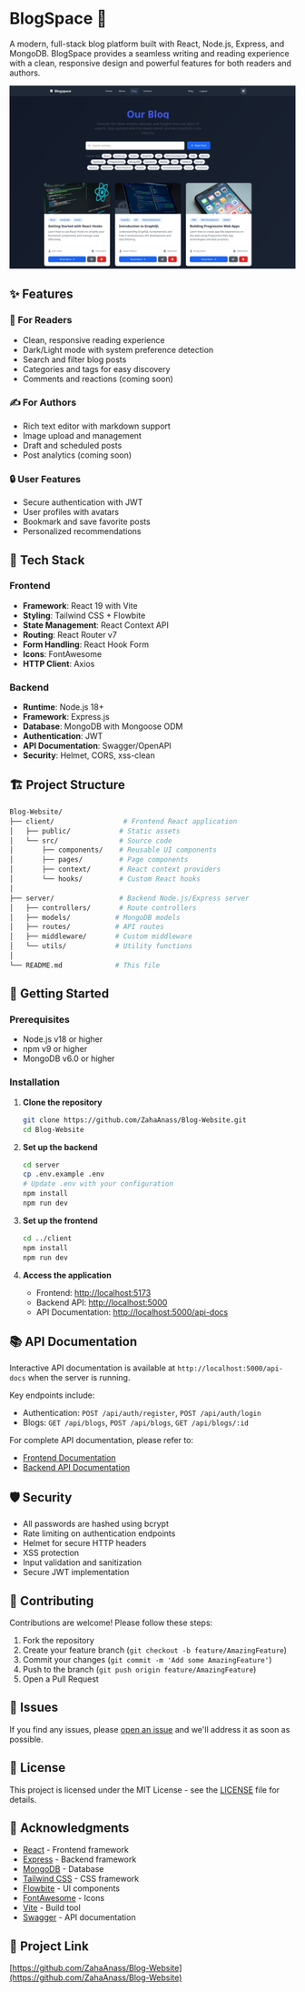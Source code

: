 # BlogSpace 🚀

A modern, full-stack blog platform built with React, Node.js, Express, and MongoDB. BlogSpace provides a seamless writing and reading experience with a clean, responsive design and powerful features for both readers and authors.

![BlogSpace interface](./Blogspace.png)

## ✨ Features

### 🌟 For Readers

- Clean, responsive reading experience
- Dark/Light mode with system preference detection
- Search and filter blog posts
- Categories and tags for easy discovery
- Comments and reactions (coming soon)

### ✍️ For Authors

- Rich text editor with markdown support
- Image upload and management
- Draft and scheduled posts
- Post analytics (coming soon)

### 🔒 User Features

- Secure authentication with JWT
- User profiles with avatars
- Bookmark and save favorite posts
- Personalized recommendations

## 🚀 Tech Stack

### Frontend

- **Framework**: React 19 with Vite
- **Styling**: Tailwind CSS + Flowbite
- **State Management**: React Context API
- **Routing**: React Router v7
- **Form Handling**: React Hook Form
- **Icons**: FontAwesome
- **HTTP Client**: Axios

### Backend

- **Runtime**: Node.js 18+
- **Framework**: Express.js
- **Database**: MongoDB with Mongoose ODM
- **Authentication**: JWT
- **API Documentation**: Swagger/OpenAPI
- **Security**: Helmet, CORS, xss-clean

## 🏗️ Project Structure

```bash
Blog-Website/
├── client/                 # Frontend React application
│   ├── public/            # Static assets
│   └── src/               # Source code
│       ├── components/    # Reusable UI components
│       ├── pages/         # Page components
│       ├── context/       # React context providers
│       └── hooks/         # Custom React hooks
│
├── server/                # Backend Node.js/Express server
│   ├── controllers/       # Route controllers
│   ├── models/           # MongoDB models
│   ├── routes/           # API routes
│   ├── middleware/       # Custom middleware
│   └── utils/            # Utility functions
│
└── README.md             # This file
```

## 🚀 Getting Started

### Prerequisites

- Node.js v18 or higher
- npm v9 or higher
- MongoDB v6.0 or higher

### Installation

1. **Clone the repository**

   ```bash
   git clone https://github.com/ZahaAnass/Blog-Website.git
   cd Blog-Website
   ```

2. **Set up the backend**

   ```bash
   cd server
   cp .env.example .env
   # Update .env with your configuration
   npm install
   npm run dev
   ```

3. **Set up the frontend**

   ```bash
   cd ../client
   npm install
   npm run dev
   ```

4. **Access the application**

   - Frontend: <http://localhost:5173>
   - Backend API: <http://localhost:5000>
   - API Documentation: <http://localhost:5000/api-docs>

## 📚 API Documentation

Interactive API documentation is available at `http://localhost:5000/api-docs` when the server is running.

Key endpoints include:

- Authentication: `POST /api/auth/register`, `POST /api/auth/login`
- Blogs: `GET /api/blogs`, `POST /api/blogs`, `GET /api/blogs/:id`

For complete API documentation, please refer to:

- [Frontend Documentation](./client/README.md)
- [Backend API Documentation](./server/README.md)

## 🛡️ Security

- All passwords are hashed using bcrypt
- Rate limiting on authentication endpoints
- Helmet for secure HTTP headers
- XSS protection
- Input validation and sanitization
- Secure JWT implementation

## 🤝 Contributing

Contributions are welcome! Please follow these steps:

1. Fork the repository
2. Create your feature branch (`git checkout -b feature/AmazingFeature`)
3. Commit your changes (`git commit -m 'Add some AmazingFeature'`)
4. Push to the branch (`git push origin feature/AmazingFeature`)
5. Open a Pull Request

## 🐛 Issues

If you find any issues, please [open an issue](https://github.com/ZahaAnass/Blog-Website/issues) and we'll address it as soon as possible.

## 📄 License

This project is licensed under the MIT License - see the [LICENSE](LICENSE) file for details.

## 🙏 Acknowledgments

- [React](https://reactjs.org/) - Frontend framework
- [Express](https://expressjs.com/) - Backend framework
- [MongoDB](https://www.mongodb.com/) - Database
- [Tailwind CSS](https://tailwindcss.com/) - CSS framework
- [Flowbite](https://flowbite.com/) - UI components
- [FontAwesome](https://fontawesome.com/) - Icons
- [Vite](https://vitejs.dev/) - Build tool
- [Swagger](https://swagger.io/) - API documentation

## 🔗 Project Link

[https://github.com/ZahaAnass/Blog-Website](https://github.com/ZahaAnass/Blog-Website)
